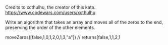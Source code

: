 Credits to xcthulhu, the creator of this kata. https://www.codewars.com/users/xcthulhu


Write an algorithm that takes an array and moves all of the zeros to the end, preserving the order of the other elements.

moveZeros([false,1,0,1,2,0,1,3,"a"]) // returns[false,1,1,2,1